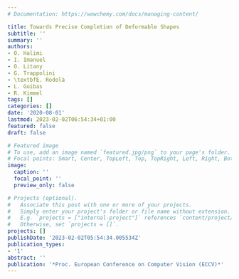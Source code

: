 ```yaml
---
# Documentation: https://wowchemy.com/docs/managing-content/

title: Towards Precise Completion of Deformable Shapes
subtitle: ''
summary: ''
authors:
- O. Halimi
- I. Imanuel
- O. Litany
- G. Trappolini
- \textbfE. Rodolà
- L. Guibas
- R. Kimmel
tags: []
categories: []
date: '2020-08-01'
lastmod: 2023-02-02T06:54:34+01:00
featured: false
draft: false

# Featured image
# To use, add an image named `featured.jpg/png` to your page's folder.
# Focal points: Smart, Center, TopLeft, Top, TopRight, Left, Right, BottomLeft, Bottom, BottomRight.
image:
  caption: ''
  focal_point: ''
  preview_only: false

# Projects (optional).
#   Associate this post with one or more of your projects.
#   Simply enter your project's folder or file name without extension.
#   E.g. `projects = ["internal-project"]` references `content/project/deep-learning/index.md`.
#   Otherwise, set `projects = []`.
projects: []
publishDate: '2023-02-02T05:54:34.005534Z'
publication_types:
- '1'
abstract: ''
publication: '*Proc. European Conference on Computer Vision (ECCV)*'
---
```

